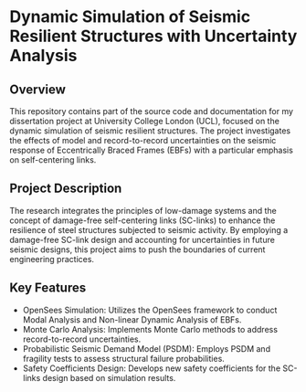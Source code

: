 # Dynamic Simulation of Seismic Resilient Structures with Uncertainty Analysis

## Overview
This repository contains part of the source code and documentation for my dissertation project at University College London (UCL), focused on the dynamic simulation of seismic resilient structures. The project investigates the effects of model and record-to-record uncertainties on the seismic response of Eccentrically Braced Frames (EBFs) with a particular emphasis on self-centering links.

## Project Description
The research integrates the principles of low-damage systems and the concept of damage-free self-centering links (SC-links) to enhance the resilience of steel structures subjected to seismic activity. By employing a damage-free SC-link design and accounting for uncertainties in future seismic designs, this project aims to push the boundaries of current engineering practices.

## Key Features
- OpenSees Simulation: Utilizes the OpenSees framework to conduct Modal Analysis and Non-linear Dynamic Analysis of EBFs.
- Monte Carlo Analysis: Implements Monte Carlo methods to address record-to-record uncertainties.
- Probabilistic Seismic Demand Model (PSDM): Employs PSDM and fragility tests to assess structural failure probabilities.
- Safety Coefficients Design: Develops new safety coefficients for the SC-links design based on simulation results.
